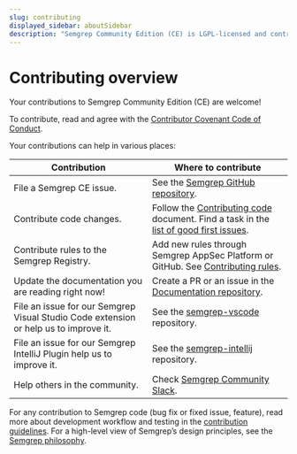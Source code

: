 ```yaml
---
slug: contributing
displayed_sidebar: aboutSidebar
description: "Semgrep Community Edition (CE) is LGPL-licensed and contributions are welcome. Get started by filing an issue, fixing a bug, contributing rules to the registry, adding a feature, or updating the docs."
---
```


# Contributing overview

Your contributions to Semgrep Community Edition (CE) are welcome!

To contribute, read and agree with the [Contributor Covenant Code of Conduct](https://github.com/semgrep/semgrep/blob/develop/CODE_OF_CONDUCT.md).

Your contributions can help in various places:

|      Contribution      |      Where to contribute      |
|------------------------|-------------------------------|
| File a Semgrep CE issue.  | See the [Semgrep GitHub repository](https://github.com/semgrep/semgrep/issues/new/choose). |
| Contribute code changes. | Follow the [Contributing code](/contributing/contributing-code) document. Find a task in the [list of good first issues](https://github.com/semgrep/semgrep/issues?q=is%3Aopen+is%3Aissue+label%3A%22good+first+issue%22). |
| Contribute rules to the Semgrep Registry. | Add new rules through Semgrep AppSec Platform or GitHub. See [Contributing rules](/contributing/contributing-to-semgrep-rules-repository). |
| Update the documentation you are reading right now! | Create a PR or an issue in the [Documentation repository](https://github.com/semgrep/semgrep-docs). |
| File an issue for our Semgrep Visual Studio Code extension or help us to improve it. |See the [semgrep-vscode](https://github.com/semgrep/semgrep-vscode) repository. |
| File an issue for our Semgrep IntelliJ Plugin help us to improve it. |See the [semgrep-intellij](https://github.com/semgrep/semgrep-intellij) repository. |
| Help others in the community. | Check [Semgrep Community Slack](https://go.semgrep.dev/slack). |

For any contribution to Semgrep code (bug fix or fixed issue, feature), read more about development workflow and testing in the [contribution guidelines](contributing-code.md). For a high-level view of Semgrep’s design principles, see the [Semgrep philosophy](../contributing/philosophy.md).
